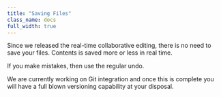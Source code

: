 ```yaml
---
title: "Saving Files"
class_name: docs
full_width: true
---
```


Since we released the real-time collaborative editing, there is no need to save your files. Contents is saved more or less in real time.

If you make mistakes, then use the regular undo. 

We are currently working on Git integration and once this is complete you will have a full blown versioning capability at your disposal.


